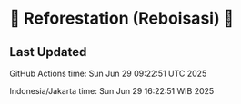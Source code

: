 
# 🌳 Reforestation (Reboisasi) 🌲

## Last Updated

GitHub Actions time: Sun Jun 29 09:22:51 UTC 2025

Indonesia/Jakarta time: Sun Jun 29 16:22:51 WIB 2025
